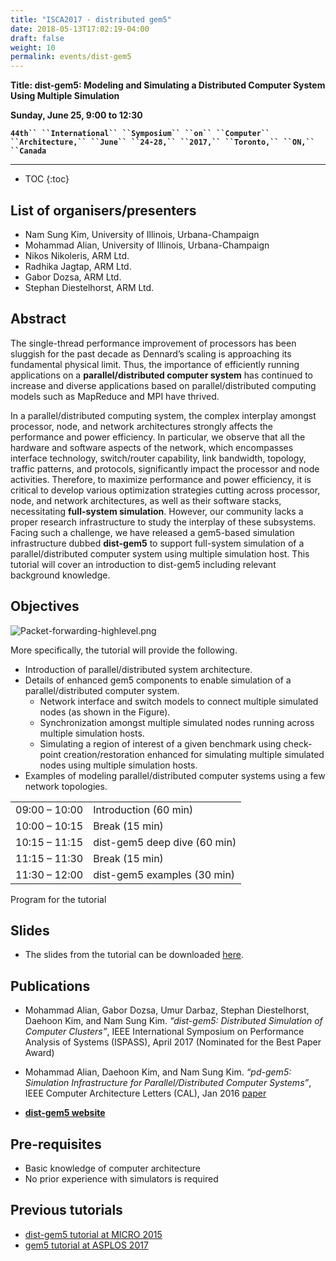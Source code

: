 ```yaml
---
title: "ISCA2017 - distributed gem5"
date: 2018-05-13T17:02:19-04:00
draft: false
weight: 10
permalink: events/dist-gem5
---
```


**Title: dist-gem5: Modeling and Simulating a Distributed Computer
System Using Multiple Simulation**

**Sunday, June 25, 9:00 to 12:30**

**`44th`` ``International`` ``Symposium`` ``on`` ``Computer``
``Architecture,`` ``June`` ``24-28,`` ``2017,`` ``Toronto,`` ``ON,``
``Canada`**

-----

* TOC
{:toc}

## List of organisers/presenters

  - Nam Sung Kim, University of Illinois, Urbana-Champaign
  - Mohammad Alian, University of Illinois, Urbana-Champaign
  - Nikos Nikoleris, ARM Ltd.
  - Radhika Jagtap, ARM Ltd.
  - Gabor Dozsa, ARM Ltd.
  - Stephan Diestelhorst, ARM Ltd.

## Abstract

The single-thread performance improvement of processors has been
sluggish for the past decade as Dennard’s scaling is approaching its
fundamental physical limit. Thus, the importance of efficiently running
applications on a **parallel/distributed computer system** has continued
to increase and diverse applications based on parallel/distributed
computing models such as MapReduce and MPI have thrived.

In a parallel/distributed computing system, the complex interplay
amongst processor, node, and network architectures strongly affects the
performance and power efficiency. In particular, we observe that all the
hardware and software aspects of the network, which encompasses
interface technology, switch/router capability, link bandwidth,
topology, traffic patterns, and protocols, significantly impact the
processor and node activities. Therefore, to maximize performance and
power efficiency, it is critical to develop various optimization
strategies cutting across processor, node, and network architectures, as
well as their software stacks, necessitating **full-system simulation**.
However, our community lacks a proper research infrastructure to study
the interplay of these subsystems. Facing such a challenge, we have
released a gem5-based simulation infrastructure dubbed **dist-gem5** to
support full-system simulation of a parallel/distributed computer system
using multiple simulation host. This tutorial will cover an introduction
to dist-gem5 including relevant background knowledge.

## Objectives

![Packet-forwarding-highlevel.png](/assets/img/events/dist-gem5/600px-Packet-forwarding-highlevel.png
"Packet-forwarding-highlevel.png")

More specifically, the tutorial will provide the following.

  - Introduction of parallel/distributed system architecture.
  - Details of enhanced gem5 components to enable simulation of a
    parallel/distributed computer system.
      - Network interface and switch models to connect multiple
        simulated nodes (as shown in the Figure).
      - Synchronization amongst multiple simulated nodes running across
        multiple simulation hosts.
      - Simulating a region of interest of a given benchmark using
        check-point creation/restoration enhanced for simulating
        multiple simulated nodes using multiple simulation hosts.
  - Examples of modeling parallel/distributed computer systems using a
    few network topologies.

|               |                              |
| ------------- | ---------------------------- |
| 09:00 – 10:00 | Introduction (60 min)        |
| 10:00 – 10:15 | Break (15 min)               |
| 10:15 – 11:15 | dist-gem5 deep dive (60 min) |
| 11:15 – 11:30 | Break (15 min)               |
| 11:30 – 12:00 | dist-gem5 examples (30 min)  |

Program for the tutorial

## Slides

  - The slides from the tutorial can be downloaded
    [here](:file:isca2017-dist-gem5.pdf "wikilink").

## Publications

  - Mohammad Alian, Gabor Dozsa, Umur Darbaz, Stephan Diestelhorst,
    Daehoon Kim, and Nam Sung Kim. *“dist-gem5: Distributed Simulation
    of Computer Clusters”*, IEEE International Symposium on Performance
    Analysis of Systems (ISPASS), April 2017 (Nominated for the Best
    Paper Award)

<!-- end list -->

  - Mohammad Alian, Daehoon Kim, and Nam Sung Kim. *“pd-gem5: Simulation
    Infrastructure for Parallel/Distributed Computer Systems”*, IEEE
    Computer Architecture Letters (CAL), Jan 2016
    [paper](http://ieeexplore.ieee.org/stamp/stamp.jsp?arnumber=7114236)

<!-- end list -->

  - [**dist-gem5 website**](https://publish.illinois.edu/icsl-pdgem5/)

## Pre-requisites

  - Basic knowledge of computer architecture
  - No prior experience with simulators is required

## Previous tutorials

  - [dist-gem5 tutorial at
    MICRO 2015](https://publish.illinois.edu/icsl-pdgem5/micro-48-tutorial/)
  - [gem5 tutorial at ASPLOS 2017](http://gem5.org/ASPLOS2017_tutorial)
